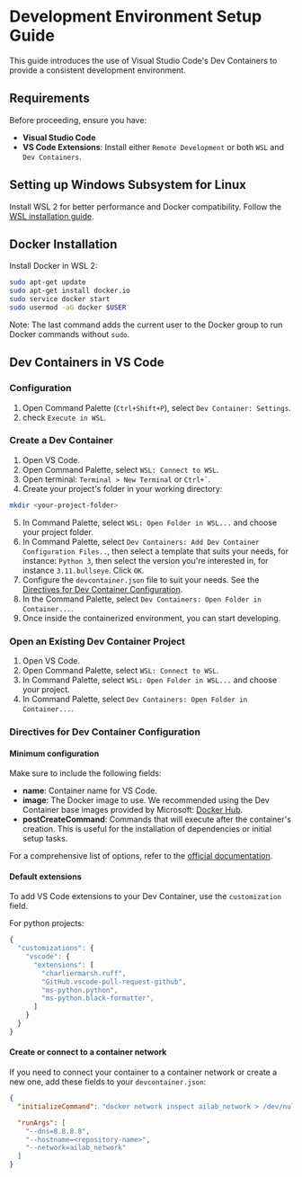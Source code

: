 # Development Environment Setup Guide

This guide introduces the use of Visual Studio Code's Dev Containers to provide a consistent development environment.

## Requirements

Before proceeding, ensure you have:

- **Visual Studio Code**
- **VS Code Extensions**: Install either `Remote Development` or both `WSL` and `Dev Containers`.

## Setting up Windows Subsystem for Linux

Install WSL 2 for better performance and Docker compatibility. Follow the [WSL installation guide](https://docs.microsoft.com/en-us/windows/wsl/install).

## Docker Installation

Install Docker in WSL 2:

```bash
sudo apt-get update
sudo apt-get install docker.io
sudo service docker start
sudo usermod -aG docker $USER
```

Note: The last command adds the current user to the Docker group to run Docker commands without `sudo`.

## Dev Containers in VS Code

### Configuration

1. Open Command Palette (`Ctrl+Shift+P`), select `Dev Container: Settings`.
2. check `Execute in WSL`.

### Create a Dev Container

1. Open VS Code.
2. Open Command Palette, select `WSL: Connect to WSL`.
3. Open terminal: `Terminal > New Terminal` or `` Ctrl+` ``.
4. Create your project's folder in your working directory:

```bash
mkdir <your-project-folder>
```

5. In Command Palette, select `WSL: Open Folder in WSL...` and choose your project folder.
6. In Command Palette, select `Dev Containers: Add Dev Container Configuration Files..`, then select a template that suits your needs, for instance: `Python 3`, then select the version you're interested in, for instance `3.11.bullseye`. Click `OK`.
7. Configure the `devcontainer.json` file to suit your needs. See the [Directives for Dev Container Configuration](#directives-for-dev-container-configuration).
8. In the Command Palette, select `Dev Containers: Open Folder in Container...`.
9. Once inside the containerized environment, you can start developing.

### Open an Existing Dev Container Project

1. Open VS Code.
2. Open Command Palette, select `WSL: Connect to WSL`.
3. In Command Palette, select `WSL: Open Folder in WSL...` and choose your project.
4. In Command Palette, select `Dev Containers: Open Folder in Container...`.

### Directives for Dev Container Configuration

#### Minimum configuration

Make sure to include the following fields:

- **name**: Container name for VS Code.
- **image**: The Docker image to use. We recommended using the Dev Container base images provided by Microsoft: [Docker Hub](https://hub.docker.com/_/microsoft-devcontainers?tab=description).
- **postCreateCommand**: Commands that will execute after the container's creation. This is useful for the installation of dependencies or initial setup tasks.

For a comprehensive list of options, refer to the [official documentation](https://containers.dev/implementors/json_reference/).

#### Default extensions

To add VS Code extensions to your Dev Container, use the `customization` field.

For python projects:

```javascript
{
  "customizations": {
    "vscode": {
      "extensions": [
        "charliermarsh.ruff",
        "GitHub.vscode-pull-request-github",
        "ms-python.python",
        "ms-python.black-formatter",
      ]
    }
  }
}
```

#### Create or connect to a container network

If you need to connect your container to a container network or create a new one, add these fields to your `devcontainer.json`:

```json
{
  "initializeCommand": "docker network inspect ailab_network > /dev/null || docker network create ailab_network --attachable",

  "runArgs": [
    "--dns=8.8.8.8",
    "--hostname=<repository-name>",
    "--network=ailab_network"
  ]
}
```
